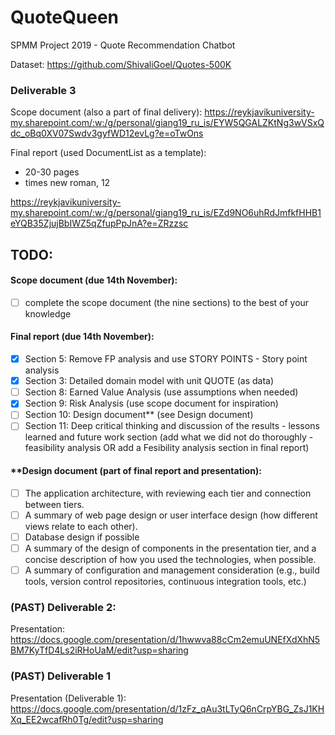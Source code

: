 # QuoteQueen
SPMM Project 2019 - Quote Recommendation Chatbot


Dataset:
https://github.com/ShivaliGoel/Quotes-500K

### Deliverable 3

Scope document (also a part of final delivery):
https://reykjavikuniversity-my.sharepoint.com/:w:/g/personal/giang19_ru_is/EYW5QGALZKtNg3wVSxQdc_oBq0XV07Swdv3gyfWD12evLg?e=oTwOns

Final report (used DocumentList as a template):
- 20-30 pages
- times new roman, 12

https://reykjavikuniversity-my.sharepoint.com/:w:/g/personal/giang19_ru_is/EZd9NO6uhRdJmfkfHHB1eYQB35ZjujBbIWZ5qZfupPpJnA?e=ZRzzsc

## TODO:

#### Scope document (due 14th November):
- [ ] complete the scope document (the nine sections) to the best of your knowledge

#### Final report (due 14th November):
- [x] Section 5: Remove FP analysis and use STORY POINTS - Story point analysis
- [x] Section 3: Detailed domain model with unit QUOTE (as data)
- [ ] Section 8: Earned Value Analysis (use assumptions when needed)
- [x] Section 9: Risk Analysis (use scope document for inspiration)
- [ ] Section 10: Design document** (see Design document)
- [ ] Section 11: Deep critical thinking and discussion of the results - lessons learned and future work section (add what we did not do thoroughly - feasibility analysis OR add a Fesibility analysis section in final report)

#### **Design document (part of final report and presentation):
- [ ] The application architecture, with reviewing each tier and connection between tiers. 
- [ ] A summary of web page design or user interface design (how different views relate to each other). 
- [ ] Database design if possible
- [ ] A summary of the design of components in the presentation tier, and a concise description of how you used the technologies, when possible.
- [ ] A summary of configuration and management consideration (e.g., build tools, version control repositories, continuous integration tools, etc.)

### (PAST) Deliverable 2:

Presentation: 
https://docs.google.com/presentation/d/1hwwva88cCm2emuUNEfXdXhN5BM7KyTfD4Ls2iRHoUaM/edit?usp=sharing

### (PAST) Deliverable 1

Presentation (Deliverable 1):
https://docs.google.com/presentation/d/1zFz_qAu3tLTyQ6nCrpYBG_ZsJ1KHXq_EE2wcafRh0Tg/edit?usp=sharing
